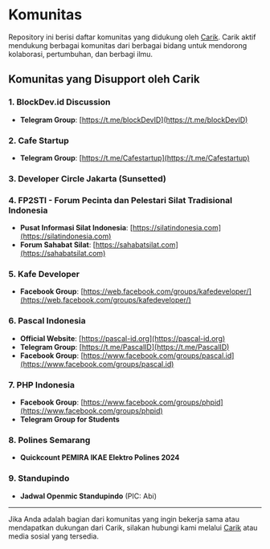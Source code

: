 # Komunitas

Repository ini berisi daftar komunitas yang didukung oleh [Carik](https://carik.id). Carik aktif mendukung berbagai komunitas dari berbagai bidang untuk mendorong kolaborasi, pertumbuhan, dan berbagi ilmu.

## Komunitas yang Disupport oleh Carik

### 1. BlockDev.id Discussion
- **Telegram Group**: [https://t.me/blockDevID](https://t.me/blockDevID)

### 2. Cafe Startup
- **Telegram Group**: [https://t.me/Cafestartup](https://t.me/Cafestartup)

### 3. Developer Circle Jakarta (Sunsetted)

### 4. FP2STI - Forum Pecinta dan Pelestari Silat Tradisional Indonesia
- **Pusat Informasi Silat Indonesia**: [https://silatindonesia.com](https://silatindonesia.com)
- **Forum Sahabat Silat**: [https://sahabatsilat.com](https://sahabatsilat.com)

### 5. Kafe Developer
- **Facebook Group**: [https://web.facebook.com/groups/kafedeveloper/](https://web.facebook.com/groups/kafedeveloper/)

### 6. Pascal Indonesia
- **Official Website**: [https://pascal-id.org](https://pascal-id.org)
- **Telegram Group**: [https://t.me/PascalID](https://t.me/PascalID)
- **Facebook Group**: [https://www.facebook.com/groups/pascal.id](https://www.facebook.com/groups/pascal.id)

### 7. PHP Indonesia
- **Facebook Group**: [https://www.facebook.com/groups/phpid](https://www.facebook.com/groups/phpid)
- **Telegram Group for Students**

### 8. Polines Semarang
- **Quickcount PEMIRA IKAE Elektro Polines 2024**

### 9. Standupindo
- **Jadwal Openmic Standupindo** (PIC: Abi)

---

Jika Anda adalah bagian dari komunitas yang ingin bekerja sama atau mendapatkan dukungan dari Carik, silakan hubungi kami melalui [Carik](https://carik.id) atau media sosial yang tersedia.

